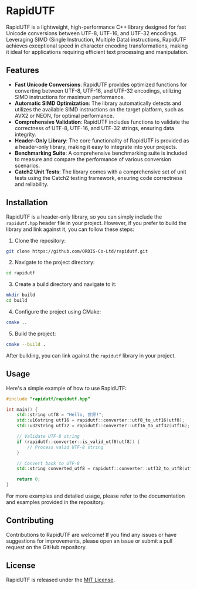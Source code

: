 # RapidUTF

RapidUTF is a lightweight, high-performance C++ library designed for fast Unicode conversions between UTF-8, UTF-16, and UTF-32 encodings. Leveraging SIMD (Single Instruction, Multiple Data) instructions, RapidUTF achieves exceptional speed in character encoding transformations, making it ideal for applications requiring efficient text processing and manipulation.

## Features

- **Fast Unicode Conversions**: RapidUTF provides optimized functions for converting between UTF-8, UTF-16, and UTF-32 encodings, utilizing SIMD instructions for maximum performance.
- **Automatic SIMD Optimization**: The library automatically detects and utilizes the available SIMD instructions on the target platform, such as AVX2 or NEON, for optimal performance.
- **Comprehensive Validation**: RapidUTF includes functions to validate the correctness of UTF-8, UTF-16, and UTF-32 strings, ensuring data integrity.
- **Header-Only Library**: The core functionality of RapidUTF is provided as a header-only library, making it easy to integrate into your projects.
- **Benchmarking Suite**: A comprehensive benchmarking suite is included to measure and compare the performance of various conversion scenarios.
- **Catch2 Unit Tests**: The library comes with a comprehensive set of unit tests using the Catch2 testing framework, ensuring code correctness and reliability.

## Installation

RapidUTF is a header-only library, so you can simply include the `rapidutf.hpp` header file in your project. However, if you prefer to build the library and link against it, you can follow these steps:

1. Clone the repository:

```bash
git clone https://github.com/ORDIS-Co-Ltd/rapidutf.git
```

2. Navigate to the project directory:

```bash
cd rapidutf
```

3. Create a build directory and navigate to it:

```bash
mkdir build
cd build
```

4. Configure the project using CMake:

```bash
cmake ..
```

5. Build the project:

```bash
cmake --build .
```

After building, you can link against the `rapidutf` library in your project.

## Usage

Here's a simple example of how to use RapidUTF:

```cpp
#include "rapidutf/rapidutf.hpp"

int main() {
    std::string utf8 = "Hello, 世界!";
    std::u16string utf16 = rapidutf::converter::utf8_to_utf16(utf8);
    std::u32string utf32 = rapidutf::converter::utf16_to_utf32(utf16);

    // Validate UTF-8 string
    if (rapidutf::converter::is_valid_utf8(utf8)) {
        // Process valid UTF-8 string
    }

    // Convert back to UTF-8
    std::string converted_utf8 = rapidutf::converter::utf32_to_utf8(utf32);

    return 0;
}
```

For more examples and detailed usage, please refer to the documentation and examples provided in the repository.

## Contributing

Contributions to RapidUTF are welcome! If you find any issues or have suggestions for improvements, please open an issue or submit a pull request on the GitHub repository.

## License

RapidUTF is released under the [MIT License](LICENSE).
